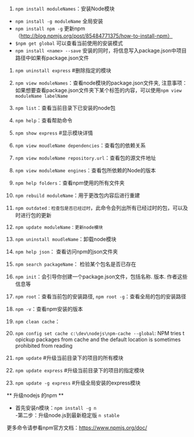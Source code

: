 1. `npm install moduleNames`：安装Node模块

- `npm install -g moduleName` 全局安装
- `npm install npm -g` 更新npm（http://blog.npmjs.org/post/85484771375/how-to-install-npm）
- `$npm get global` 可以查看当前使用的安装模式
- `npm install <name> --save` 安装的同时，将信息写入package.json中项目路径中如果有package.json文件
1. `npm uninstall express`  #删除指定的模块

2. `npm view moduleNames`：查看node模块的package.json文件夹, 注意事项：如果想要查看package.json文件夹下某个标签的内容，可以使用`npm view moduleName labelName`
3. `npm list`：查看当前目录下已安装的node包
4. `npm help`：查看帮助命令
5. `npm show express`     #显示模块详情
5. `npm view moudleName dependencies`：查看包的依赖关系
6. `npm view moduleName repository.url`：查看包的源文件地址
7. `npm view moduleName engines`：查看包所依赖的Node的版本
8. `npm help folders`：查看npm使用的所有文件夹
9. `npm rebuild moduleName`：用于更改包内容后进行重建
10. `npm outdated：检查包是否已经过时`，此命令会列出所有已经过时的包，可以及时进行包的更新
11. `npm update moduleName：更新node模块`
12. `npm uninstall moudleName`：卸载node模块
13. `npm help json`： 查看访问npm的json文件夹
14. `npm search packageName`： 检验某个包名是否已存在
15. `npm init`：会引导你创建一个package.json文件，包括名称. 版本. 作者这些信息等
16. `npm root`：查看当前包的安装路径,  `npm root -g`：查看全局的包的安装路径
17. `npm -v`：查看npm安装的版本
18. `npm clean cache`：
19. `npm config set cache c:\dev\nodejs\npm-cache --global`:  NPM tries t opickup packages from cache and the default location is sometimes prohibited from reading
20. `npm update`        #升级当前目录下的项目的所有模块 
21. `npm update express`    #升级当前目录下的项目的指定模块
22. `npm update -g express`  #升级全局安装的express模块

** 升级nodejs 的npm **

- 首先安装n模块：`npm install -g n`   
-第二步：升级node.js到最新稳定版   `n stable`

更多命令请参看npm官方文档：https://www.npmjs.org/doc/
